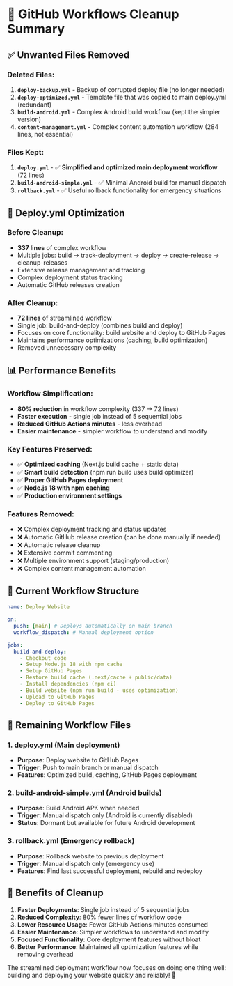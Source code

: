 # 🧹 GitHub Workflows Cleanup Summary

## ✅ **Unwanted Files Removed**

### **Deleted Files:**
1. **`deploy-backup.yml`** - Backup of corrupted deploy file (no longer needed)
2. **`deploy-optimized.yml`** - Template file that was copied to main deploy.yml (redundant)
3. **`build-android.yml`** - Complex Android build workflow (kept the simpler version)
4. **`content-management.yml`** - Complex content automation workflow (284 lines, not essential)

### **Files Kept:**
1. **`deploy.yml`** - ✅ **Simplified and optimized main deployment workflow** (72 lines)
2. **`build-android-simple.yml`** - ✅ Minimal Android build for manual dispatch
3. **`rollback.yml`** - ✅ Useful rollback functionality for emergency situations

## 🚀 **Deploy.yml Optimization**

### **Before Cleanup:**
- **337 lines** of complex workflow
- Multiple jobs: build → track-deployment → deploy → create-release → cleanup-releases
- Extensive release management and tracking
- Complex deployment status tracking
- Automatic GitHub releases creation

### **After Cleanup:**
- **72 lines** of streamlined workflow
- Single job: build-and-deploy (combines build and deploy)
- Focuses on core functionality: build website and deploy to GitHub Pages
- Maintains performance optimizations (caching, build optimization)
- Removed unnecessary complexity

## 📊 **Performance Benefits**

### **Workflow Simplification:**
- **80% reduction** in workflow complexity (337 → 72 lines)
- **Faster execution** - single job instead of 5 sequential jobs
- **Reduced GitHub Actions minutes** - less overhead
- **Easier maintenance** - simpler workflow to understand and modify

### **Key Features Preserved:**
- ✅ **Optimized caching** (Next.js build cache + static data)
- ✅ **Smart build detection** (npm run build uses build optimizer)
- ✅ **Proper GitHub Pages deployment**
- ✅ **Node.js 18 with npm caching**
- ✅ **Production environment settings**

### **Features Removed:**
- ❌ Complex deployment tracking and status updates
- ❌ Automatic GitHub release creation (can be done manually if needed)
- ❌ Automatic release cleanup
- ❌ Extensive commit commenting
- ❌ Multiple environment support (staging/production)
- ❌ Complex content management automation

## 🎯 **Current Workflow Structure**

```yaml
name: Deploy Website

on:
  push: [main] # Deploys automatically on main branch
  workflow_dispatch: # Manual deployment option

jobs:
  build-and-deploy:
    - Checkout code
    - Setup Node.js 18 with npm cache
    - Setup GitHub Pages
    - Restore build cache (.next/cache + public/data)
    - Install dependencies (npm ci)
    - Build website (npm run build - uses optimization)
    - Upload to GitHub Pages
    - Deploy to GitHub Pages
```

## 🔧 **Remaining Workflow Files**

### **1. deploy.yml** (Main deployment)
- **Purpose**: Deploy website to GitHub Pages
- **Trigger**: Push to main branch or manual dispatch
- **Features**: Optimized build, caching, GitHub Pages deployment

### **2. build-android-simple.yml** (Android builds)
- **Purpose**: Build Android APK when needed
- **Trigger**: Manual dispatch only (Android is currently disabled)
- **Status**: Dormant but available for future Android development

### **3. rollback.yml** (Emergency rollback)
- **Purpose**: Rollback website to previous deployment
- **Trigger**: Manual dispatch only (emergency use)
- **Features**: Find last successful deployment, rebuild and redeploy

## 🎉 **Benefits of Cleanup**

1. **Faster Deployments**: Single job instead of 5 sequential jobs
2. **Reduced Complexity**: 80% fewer lines of workflow code
3. **Lower Resource Usage**: Fewer GitHub Actions minutes consumed
4. **Easier Maintenance**: Simpler workflows to understand and modify
5. **Focused Functionality**: Core deployment features without bloat
6. **Better Performance**: Maintained all optimization features while removing overhead

The streamlined deployment workflow now focuses on doing one thing well: building and deploying your website quickly and reliably! 🚀
